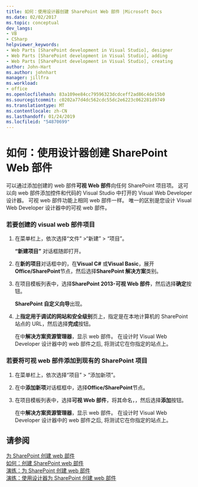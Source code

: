 ```yaml
---
title: 如何：使用设计器创建 SharePoint Web 部件 |Microsoft Docs
ms.date: 02/02/2017
ms.topic: conceptual
dev_langs:
- VB
- CSharp
helpviewer_keywords:
- Web Parts [SharePoint development in Visual Studio], designer
- Web Parts [SharePoint development in Visual Studio], adding
- Web Parts [SharePoint development in Visual Studio], creating
author: John-Hart
ms.author: johnhart
manager: jillfra
ms.workload:
- office
ms.openlocfilehash: 83a109ee84cc79596323dcdceff2ad86c4de15b0
ms.sourcegitcommit: c0202a77d4dc562cdc55dc2e6223c062281d9749
ms.translationtype: MT
ms.contentlocale: zh-CN
ms.lasthandoff: 01/24/2019
ms.locfileid: "54870699"
---
```

# <a name="how-to-create-a-sharepoint-web-part-by-using-a-designer"></a>如何：使用设计器创建 SharePoint Web 部件
  可以通过添加创建的 web 部件**可视 Web 部件**向任何 SharePoint 项目项。 这可以向 web 部件添加控件和代码的 Visual Studio 中打开的 Visual Web Developer 设计器。 可视 web 部件功能上相同 web 部件一样。 唯一的区别是您设计 Visual Web Developer 设计器中的可视 web 部件。  
  
### <a name="to-create-a-project-for-visual-web-parts"></a>若要创建的 visual web 部件项目  
  
1.  在菜单栏上，依次选择“文件” >“新建” > “项目”。  
  
     **“新建项目”** 对话框随即打开。  
  
2.  在**新的项目**对话框中的，在**Visual C#** 或**Visual Basic**，展开**Office/SharePoint**节点，然后选择**SharePoint 解决方案**类别。  
  
3.  在项目模板列表中，选择**SharePoint 2013-可视 Web 部件**，然后选择**确定**按钮。  
  
     **SharePoint 自定义向导**出现。  
  
4.  上**指定用于调试的网站和安全级别**页上，指定是在本地计算机的 SharePoint 站点的 URL，然后选择**完成**按钮。  
  
     在中**解决方案资源管理器**，显示 web 部件。 在设计时 Visual Web Developer 设计器中的 web 部件之后, 将测试它在你指定的站点上。  
  
### <a name="to-add-a-visual-web-part-to-an-existing-sharepoint-project"></a>若要将可视 web 部件添加到现有的 SharePoint 项目  
  
1.  在菜单栏上，依次选择“项目” > “添加新项”。  
  
2.  在中**添加新项**对话框框中，选择**Office/SharePoint**节点。  
  
3.  在项目模板列表中，选择**可视 Web 部件**，将其命名，，然后选择**添加**按钮。  
  
     在中**解决方案资源管理器**，显示 web 部件。 在设计时 Visual Web Developer 设计器中的 web 部件之后, 将测试它在你指定的站点上。  
  
## <a name="see-also"></a>请参阅
 [为 SharePoint 创建 web 部件](../sharepoint/creating-web-parts-for-sharepoint.md)   
 [如何：创建 SharePoint web 部件](../sharepoint/how-to-create-a-sharepoint-web-part.md)   
 [演练：为 SharePoint 创建 web 部件](../sharepoint/walkthrough-creating-a-web-part-for-sharepoint.md)   
 [演练：使用设计器为 SharePoint 创建 web 部件](../sharepoint/walkthrough-creating-a-web-part-for-sharepoint-by-using-a-designer.md)  
